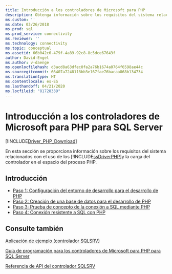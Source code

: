```yaml
---
title: Introducción a los controladores de Microsoft para PHP
description: Obtenga información sobre los requisitos del sistema relacionados con el uso de los controladores de Microsoft para PHP para SQL Server y la carga del controlador en el espacio del proceso PHP.
ms.custom: ''
ms.date: 03/26/2018
ms.prod: sql
ms.prod_service: connectivity
ms.reviewer: ''
ms.technology: connectivity
ms.topic: conceptual
ms.assetid: 66b042c6-479f-4a89-92c8-8c5dce67643f
author: David-Engel
ms.author: v-daenge
ms.openlocfilehash: d3acd8a63dfec0fa2a76b1674a0764f6598ae44c
ms.sourcegitcommit: 66407a7248118bb3e167fae76bacaa868b134734
ms.translationtype: HT
ms.contentlocale: es-ES
ms.lasthandoff: 04/21/2020
ms.locfileid: "81728339"
---
```

# <a name="getting-started-with-the-microsoft-drivers-for-php-for-sql-server"></a>Introducción a los controladores de Microsoft para PHP para SQL Server
[!INCLUDE[Driver_PHP_Download](../../includes/driver_php_download.md)]

En esta sección se proporciona información sobre los requisitos del sistema relacionados con el uso de los [!INCLUDE[ssDriverPHP](../../includes/ssdriverphp_md.md)]y la carga del controlador en el espacio del proceso PHP.  
  
## <a name="getting-started"></a>Introducción  
* [Paso 1: Configuración del entorno de desarrollo para el desarrollo de PHP](step-1-configure-development-environment-for-php-development.md)  
* [Paso 2: Creación de una base de datos para el desarrollo de PHP](step-2-create-a-sql-database-for-php-development.md)  
* [Paso 3: Prueba de concepto de la conexión a SQL mediante PHP](step-3-proof-of-concept-connecting-to-sql-using-php.md)  
* [Paso 4: Conexión resistente a SQL con PHP](step-4-connect-resiliently-to-sql-with-php.md)  
  
## <a name="see-also"></a>Consulte también  
[Aplicación de ejemplo &#40;controlador SQLSRV&#41;](example-application-sqlsrv-driver.md)

[Guía de programación para los controladores de Microsoft para PHP para SQL Server](programming-guide-for-php-sql-driver.md)

[Referencia de API del controlador SQLSRV](../../connect/php/sqlsrv-driver-api-reference.md)  
  
